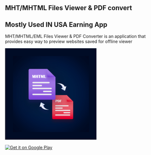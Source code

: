 ## MHT/MHTML Files Viewer & PDF convert
## Mostly Used IN USA Earning App

MHT/MHTML/EML Files Viewer & PDF Converter is an application that provides easy way to preview websites saved for offline viewer

<img src="ic_launcher-playstore.png"  width="300px">


[<img src="https://play.google.com/intl/en_us/badges/images/generic/en-play-badge.png" alt="Get it on Google Play" height=
"80">](https://play.google.com/store/apps/details?id=com.mhtmhtmlfilesviewer.pdfconverter)
